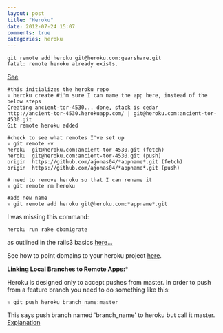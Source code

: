 ```yaml
---
layout: post
title: "Heroku"
date: 2012-07-24 15:07
comments: true
categories: heroku
---
```


```
git remote add heroku git@heroku.com:gearshare.git
fatal: remote heroku already exists.
```
[See](http://digitalsanctum.com/2010/05/05/heroku-no-app-specified/)


```
#this initializes the heroku repo
♕ heroku create #i'm sure I can name the app here, instead of the below steps
Creating ancient-tor-4530... done, stack is cedar
http://ancient-tor-4530.herokuapp.com/ | git@heroku.com:ancient-tor-4530.git
Git remote heroku added

#check to see what remotes I've set up
♕ git remote -v
heroku	git@heroku.com:ancient-tor-4530.git (fetch)
heroku	git@heroku.com:ancient-tor-4530.git (push)
origin	https://github.com/ajonas04/*appname*.git (fetch)
origin	https://github.com/ajonas04/*appname*.git (push)

# need to remove heroku so that I can rename it
♕ git remote rm heroku

#add new name
♕ git remote add heroku git@heroku.com:*appname*.git
```

I was missing this command:
```
heroku run rake db:migrate
```
as outlined in the rails3 basics [here...](https://devcenter.heroku.com/articles/rails3)

See how to point domains to your heroku project [here](https://devcenter.heroku.com/articles/custom-domains).


**Linking Local Branches to Remote Apps:***

Heroku is designed only to accept pushes from master. In order to push from a feature branch you need to do something like this:
```
♕ git push heroku branch_name:master
```
This says push branch named 'branch_name' to heroku but call it master. [Explanation](https://devcenter.heroku.com/articles/multiple-environments#advanced-linking-local-branches-to-remote-apps)
